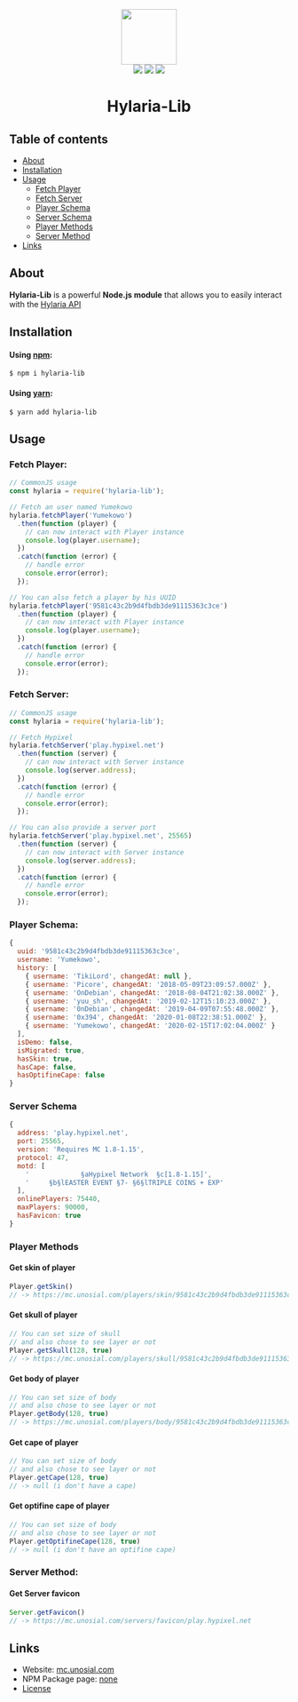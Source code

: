 <div align="center">

<img src="https://unosial.com/src/images/logo/logo.png" width="100px">
<br>
<img src="https://api.travis-ci.org/unosial/Hylaria-Lib.svg">

<img src="https://david-dm.org/unosial/Hylaria-Lib/status.svg">

<img src="https://discordapp.com/api/guilds/455308441360138242/embed.png">

# Hylaria-Lib

</div>

## Table of contents

- [About](#about)
- [Installation](#installation)
- [Usage](#usage)
  - [Fetch Player](#fetch-player)
  - [Fetch Server](#fetch-server)
  - [Player Schema](#player-schema)
  - [Server Schema](#server-schema)
  - [Player Methods](#player-methods)
  - [Server Method](#server-method)
- [Links](#links)

## About

**Hylaria-Lib** is a powerful **Node.js module** that allows you to easily interact with the [Hylaria API](https://mc.unosial.com)

## Installation

#### Using [npm](https://npmjs.org):
```
$ npm i hylaria-lib
```

#### Using [yarn](https://yarnpkg.com/):
```
$ yarn add hylaria-lib
```

## Usage

### Fetch Player:

```js
// CommonJS usage
const hylaria = require('hylaria-lib');

// Fetch an user named Yumekowo
hylaria.fetchPlayer('Yumekowo')
  .then(function (player) {
    // can now interact with Player instance
    console.log(player.username);
  })
  .catch(function (error) {
    // handle error
    console.error(error);
  });

// You can also fetch a player by his UUID
hylaria.fetchPlayer('9581c43c2b9d4fbdb3de91115363c3ce')
  .then(function (player) {
    // can now interact with Player instance
    console.log(player.username);
  })
  .catch(function (error) {
    // handle error
    console.error(error);
  });

```

### Fetch Server:

```js
// CommonJS usage
const hylaria = require('hylaria-lib');

// Fetch Hypixel
hylaria.fetchServer('play.hypixel.net')
  .then(function (server) {
    // can now interact with Server instance
    console.log(server.address);
  })
  .catch(function (error) {
    // handle error
    console.error(error);
  });

// You can also provide a server port
hylaria.fetchServer('play.hypixel.net', 25565)
  .then(function (server) {
    // can now interact with Server instance
    console.log(server.address);
  })
  .catch(function (error) {
    // handle error
    console.error(error);
  });
```

### Player Schema:

```js
{
  uuid: '9581c43c2b9d4fbdb3de91115363c3ce',
  username: 'Yumekowo',
  history: [
    { username: 'TikiLord', changedAt: null },
    { username: 'Picore', changedAt: '2018-05-09T23:09:57.000Z' },
    { username: 'OnDebian', changedAt: '2018-08-04T21:02:38.000Z' },
    { username: 'yuu_sh', changedAt: '2019-02-12T15:10:23.000Z' },
    { username: '0nDebian', changedAt: '2019-04-09T07:55:48.000Z' },
    { username: '0x394', changedAt: '2020-01-08T22:38:51.000Z' },
    { username: 'Yumekowo', changedAt: '2020-02-15T17:02:04.000Z' }
  ],
  isDemo: false,
  isMigrated: true,
  hasSkin: true,
  hasCape: false,
  hasOptifineCape: false
}
```

### Server Schema

```js
{
  address: 'play.hypixel.net',
  port: 25565,
  version: 'Requires MC 1.8-1.15',
  protocol: 47,
  motd: [
    '             §aHypixel Network  §c[1.8-1.15]',
    '     §b§lEASTER EVENT §7- §6§lTRIPLE COINS + EXP'
  ],
  onlinePlayers: 75440,
  maxPlayers: 90000,
  hasFavicon: true
}
```

### Player Methods

#### Get skin of player
```js
Player.getSkin()
// -> https://mc.unosial.com/players/skin/9581c43c2b9d4fbdb3de91115363c3ce
```

#### Get skull of player
```js
// You can set size of skull
// and also chose to see layer or not
Player.getSkull(128, true)
// -> https://mc.unosial.com/players/skull/9581c43c2b9d4fbdb3de91115363c3ce?helmet=true&size=128
```

#### Get body of player
```js
// You can set size of body
// and also chose to see layer or not
Player.getBody(128, true)
// -> https://mc.unosial.com/players/body/9581c43c2b9d4fbdb3de91115363c3ce?armor=true&size=128
```

#### Get cape of player
```js
// You can set size of body
// and also chose to see layer or not
Player.getCape(128, true)
// -> null (i don't have a cape)
```

#### Get optifine cape of player
```js
// You can set size of body
// and also chose to see layer or not
Player.getOptifineCape(128, true)
// -> null (i don't have an optifine cape)
```

### Server Method:

#### Get Server favicon
```js
Server.getFavicon()
// -> https://mc.unosial.com/servers/favicon/play.hypixel.net
```

## Links

- Website: [mc.unosial.com](https://mc.unosial.com)
- NPM Package page: [none](none)
- [License](LICENSE.md)